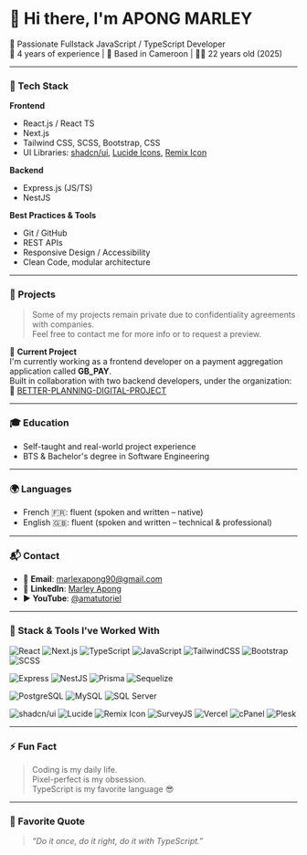 # 👋 Hi there, I'm APONG MARLEY

🎯 Passionate Fullstack JavaScript / TypeScript Developer  
💼 4 years of experience | 📍 Based in Cameroon | 🧑‍💻 22 years old (2025)

---

### 🚀 Tech Stack

**Frontend**  
- React.js / React TS  
- Next.js  
- Tailwind CSS, SCSS, Bootstrap, CSS  
- UI Libraries: [shadcn/ui](https://ui.shadcn.com/), [Lucide Icons](https://lucide.dev/), [Remix Icon](https://remixicon.com/)

**Backend**  
- Express.js (JS/TS)  
- NestJS  

**Best Practices & Tools**  
- Git / GitHub  
- REST APIs  
- Responsive Design / Accessibility  
- Clean Code, modular architecture

---

### 📂 Projects

> Some of my projects remain private due to confidentiality agreements with companies.  
> Feel free to contact me for more info or to request a preview.

🎯 **Current Project**  
I'm currently working as a frontend developer on a payment aggregation application called **GB_PAY**.  
Built in collaboration with two backend developers, under the organization:  
🔗 [BETTER-PLANNING-DIGITAL-PROJECT](https://github.com/BETTER-PLANNING-DIGITAL-PROJECT)

---

### 🎓 Education

- Self-taught and real-world project experience  
- BTS & Bachelor's degree in Software Engineering

---

### 🌍 Languages

- French 🇫🇷: fluent (spoken and written – native)  
- English 🇬🇧: fluent (spoken and written – technical & professional)

---

### 📬 Contact

- 📧 **Email**: marlexapong90@gmail.com  
- 💼 **LinkedIn**: [Marley Apong](https://cm.linkedin.com/in/marley-apong-228550257?trk=people_directory)  
- ▶️ **YouTube**: [@amatutoriel](https://www.youtube.com/@amatutoriel)

---

### 🧱 Stack & Tools I’ve Worked With

![React](https://img.shields.io/badge/-React-61DAFB?logo=react&logoColor=white&style=for-the-badge)
![Next.js](https://img.shields.io/badge/-Next.js-000000?logo=next.js&logoColor=white&style=for-the-badge)
![TypeScript](https://img.shields.io/badge/-TypeScript-3178C6?logo=typescript&logoColor=white&style=for-the-badge)
![JavaScript](https://img.shields.io/badge/-JavaScript-F7DF1E?logo=javascript&logoColor=black&style=for-the-badge)
![TailwindCSS](https://img.shields.io/badge/-TailwindCSS-06B6D4?logo=tailwindcss&logoColor=white&style=for-the-badge)
![Bootstrap](https://img.shields.io/badge/-Bootstrap-7952B3?logo=bootstrap&logoColor=white&style=for-the-badge)
![SCSS](https://img.shields.io/badge/-SCSS-CC6699?logo=sass&logoColor=white&style=for-the-badge)

![Express](https://img.shields.io/badge/-Express.js-000000?logo=express&logoColor=white&style=for-the-badge)
![NestJS](https://img.shields.io/badge/-NestJS-E0234E?logo=nestjs&logoColor=white&style=for-the-badge)
![Prisma](https://img.shields.io/badge/-Prisma-2D3748?logo=prisma&logoColor=white&style=for-the-badge)
![Sequelize](https://img.shields.io/badge/-Sequelize-52B0E7?logo=sequelize&logoColor=white&style=for-the-badge)

![PostgreSQL](https://img.shields.io/badge/-PostgreSQL-4169E1?logo=postgresql&logoColor=white&style=for-the-badge)
![MySQL](https://img.shields.io/badge/-MySQL-4479A1?logo=mysql&logoColor=white&style=for-the-badge)
![SQL Server](https://img.shields.io/badge/-SQL%20Server-CC2927?logo=microsoftsqlserver&logoColor=white&style=for-the-badge)

![shadcn/ui](https://img.shields.io/badge/-shadcn/ui-000000?style=for-the-badge)
![Lucide](https://img.shields.io/badge/-Lucide-000000?style=for-the-badge)
![Remix Icon](https://img.shields.io/badge/-Remix%20Icon-000000?style=for-the-badge)
![SurveyJS](https://img.shields.io/badge/-SurveyJS-FF6600?style=for-the-badge)
![Vercel](https://img.shields.io/badge/-Vercel-000000?logo=vercel&logoColor=white&style=for-the-badge)
![cPanel](https://img.shields.io/badge/-cPanel-FF6C2C?style=for-the-badge)
![Plesk](https://img.shields.io/badge/-Plesk-0052CC?style=for-the-badge)

---

### ⚡ Fun Fact

> Coding is my daily life.  
> Pixel-perfect is my obsession.  
> TypeScript is my favorite language 😎

---

### 💬 Favorite Quote

> *“Do it once, do it right, do it with TypeScript.”*
